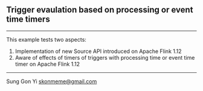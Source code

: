 ## Trigger evaulation based on processing or event time timers

---

This example tests two aspects:

1. Implementation of new Source API introduced on Apache Flink 1.12
2. Aware of effects of timers of triggers with processing time or event time timer on Apache Flink 1.12

---
Sung Gon Yi
<skonmeme@gmail.com>